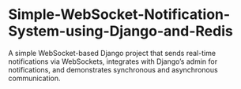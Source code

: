 # Simple-WebSocket-Notification-System-using-Django-and-Redis
A simple WebSocket-based Django project that sends real-time notifications via WebSockets, integrates with Django’s admin for notifications, and demonstrates synchronous and asynchronous communication.
